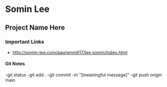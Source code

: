 # Somin Lee

## Project Name Here

### Important Links

- http://somin-lee.com/aau/wnm617/lee.somin/index.html


#### Git Notes

-git status
-git add .
-git commit -m "[meaningful message]"
-git push origin main